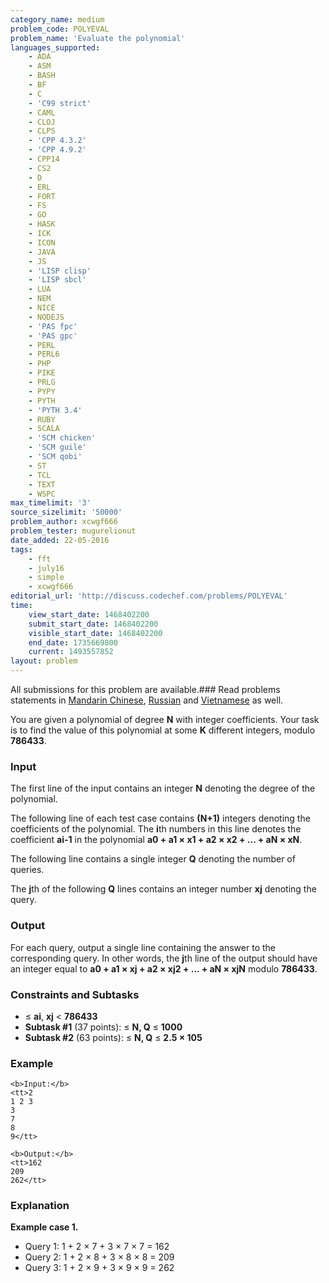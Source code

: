 ```yaml
---
category_name: medium
problem_code: POLYEVAL
problem_name: 'Evaluate the polynomial'
languages_supported:
    - ADA
    - ASM
    - BASH
    - BF
    - C
    - 'C99 strict'
    - CAML
    - CLOJ
    - CLPS
    - 'CPP 4.3.2'
    - 'CPP 4.9.2'
    - CPP14
    - CS2
    - D
    - ERL
    - FORT
    - FS
    - GO
    - HASK
    - ICK
    - ICON
    - JAVA
    - JS
    - 'LISP clisp'
    - 'LISP sbcl'
    - LUA
    - NEM
    - NICE
    - NODEJS
    - 'PAS fpc'
    - 'PAS gpc'
    - PERL
    - PERL6
    - PHP
    - PIKE
    - PRLG
    - PYPY
    - PYTH
    - 'PYTH 3.4'
    - RUBY
    - SCALA
    - 'SCM chicken'
    - 'SCM guile'
    - 'SCM qobi'
    - ST
    - TCL
    - TEXT
    - WSPC
max_timelimit: '3'
source_sizelimit: '50000'
problem_author: xcwgf666
problem_tester: mugurelionut
date_added: 22-05-2016
tags:
    - fft
    - july16
    - simple
    - xcwgf666
editorial_url: 'http://discuss.codechef.com/problems/POLYEVAL'
time:
    view_start_date: 1468402200
    submit_start_date: 1468402200
    visible_start_date: 1468402200
    end_date: 1735669800
    current: 1493557852
layout: problem
---
```

All submissions for this problem are available.###  Read problems statements in [Mandarin Chinese](http://www.codechef.com/download/translated/JULY16/mandarin/POLYEVAL.pdf), [Russian](http://www.codechef.com/download/translated/JULY16/russian/POLYEVAL.pdf) and [Vietnamese](http://www.codechef.com/download/translated/JULY16/vietnamese/POLYEVAL.pdf) as well.

You are given a polynomial of degree **N** with integer coefficients. Your task is to find the value of this polynomial at some **K** different integers, modulo **786433**.

### Input

The first line of the input contains an integer **N** denoting the degree of the polynomial.

The following line of each test case contains **(N+1)** integers denoting the coefficients of the polynomial. The **i**th numbers in this line denotes the coefficient **ai-1** in the polynomial **a0 + a1 × x1 + a2 × x2 + ... + aN × xN**.

The following line contains a single integer **Q** denoting the number of queries.

The **j**th of the following **Q** lines contains an integer number **xj** denoting the query.

### Output

For each query, output a single line containing the answer to the corresponding query. In other words, the **j**th line of the output should have an integer equal to **a0 + a1 × xj + a2 × xj2 + ... + aN × xjN** modulo **786433**.

### Constraints and Subtasks

- ≤ **ai**, **xj** < **786433**
- **Subtask #1** (37 points):  ≤ **N, Q** ≤ **1000**
- **Subtask #2** (63 points):  ≤ **N, Q** ≤ **2.5 × 105**

### Example

```
<b>Input:</b>
<tt>2
1 2 3
3
7
8
9</tt>

<b>Output:</b>
<tt>162
209
262</tt>

```
### Explanation

**Example case 1.**

- Query 1: 1 + 2 × 7 + 3 × 7 × 7 = 162
- Query 2: 1 + 2 × 8 + 3 × 8 × 8 = 209
- Query 3: 1 + 2 × 9 + 3 × 9 × 9 = 262
